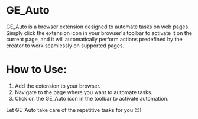 # GE_Auto
GE_Auto is a browser extension designed to automate tasks on web pages. Simply click the extension icon in your browser's toolbar to activate it on the current page, and it will automatically perform actions predefined by the creator to work seamlessly on supported pages.

# How to Use:
1. Add the extension to your browser.
2. Navigate to the page where you want to automate tasks.
3. Click on the GE_Auto icon in the toolbar to activate automation.

Let GE_Auto take care of the repetitive tasks for you 😉!
